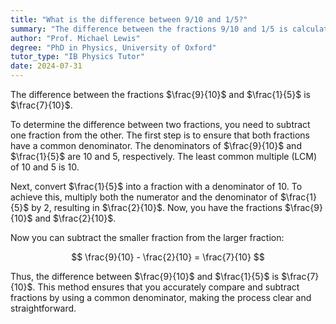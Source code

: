 ```yaml
---
title: "What is the difference between 9/10 and 1/5?"
summary: "The difference between the fractions 9/10 and 1/5 is calculated to be 7/10."
author: "Prof. Michael Lewis"
degree: "PhD in Physics, University of Oxford"
tutor_type: "IB Physics Tutor"
date: 2024-07-31
---
```


The difference between the fractions $\frac{9}{10}$ and $\frac{1}{5}$ is $\frac{7}{10}$.

To determine the difference between two fractions, you need to subtract one fraction from the other. The first step is to ensure that both fractions have a common denominator. The denominators of $\frac{9}{10}$ and $\frac{1}{5}$ are $10$ and $5$, respectively. The least common multiple (LCM) of $10$ and $5$ is $10$.

Next, convert $\frac{1}{5}$ into a fraction with a denominator of $10$. To achieve this, multiply both the numerator and the denominator of $\frac{1}{5}$ by $2$, resulting in $\frac{2}{10}$. Now, you have the fractions $\frac{9}{10}$ and $\frac{2}{10}$.

Now you can subtract the smaller fraction from the larger fraction:

$$
\frac{9}{10} - \frac{2}{10} = \frac{7}{10}
$$

Thus, the difference between $\frac{9}{10}$ and $\frac{1}{5}$ is $\frac{7}{10}$. This method ensures that you accurately compare and subtract fractions by using a common denominator, making the process clear and straightforward.
    